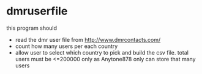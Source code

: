 # dmruserfile
this program should
- read the dmr user file from http://www.dmrcontacts.com/
- count how many users per each country
- allow user to select which country to pick and build the csv file. total users must be <=200000 only as Anytone878 only can store that many users
